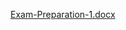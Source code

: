 [Exam-Preparation-1.docx](https://github.com/user-attachments/files/19702232/Exam-Preparation-1.docx)
